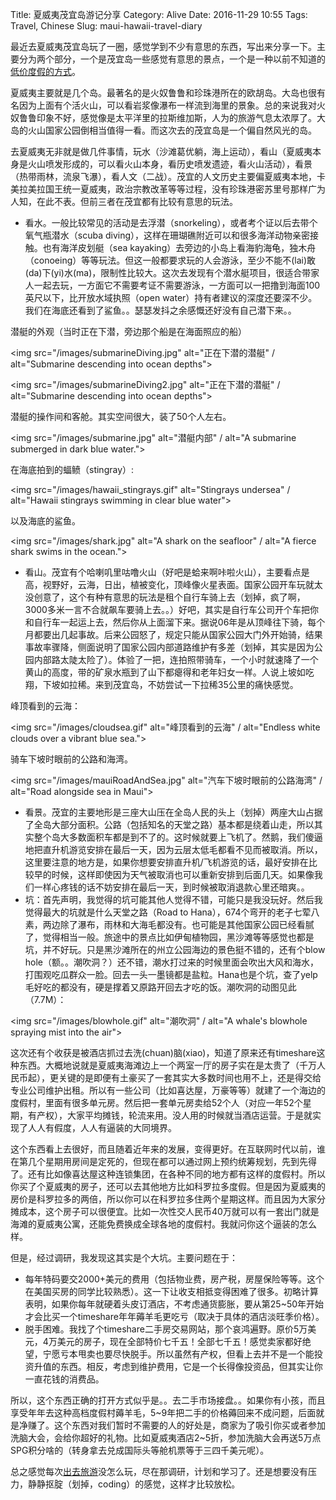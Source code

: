 Title: 夏威夷茂宜岛游记分享
Category: Alive
Date: 2016-11-29 10:55
Tags: Travel, Chinese
Slug: maui-hawaii-travel-diary

最近去夏威夷茂宜岛玩了一圈，感觉学到不少有意思的东西，写出来分享一下。主要分为两个部分，一个是茂宜岛一些感觉有意思的景点，一个是一种以前不知道的[低价度假的方式](/timesharede-yi-xie-si-kao.html)。

夏威夷主要就是几个岛。最著名的是火奴鲁鲁和珍珠港所在的欧胡岛。大岛也很有名因为上面有个活火山，可以看岩浆像瀑布一样流到海里的景象。总的来说我对火奴鲁鲁印象不好，感觉像是太平洋里的拉斯维加斯，人为的旅游气息太浓厚了。大岛的火山国家公园倒相当值得一看。而这次去的茂宜岛是一个偏自然风光的岛。

去夏威夷无非就是做几件事情，玩水（沙滩葛优躺，海上运动），看山（夏威夷本身是火山喷发形成的，可以看火山本身，看历史喷发遗迹，看火山活动），看景（热带雨林，流泉飞瀑），看人文（二战）。茂宜的人文历史主要偏夏威夷本地，卡美拉美拉国王统一夏威夷，政治宗教改革等等过程，没有珍珠港密苏里号那样广为人知，在此不表。但前三者在茂宜都有比较有意思的玩法。

* 看水。一般比较常见的活动是去浮潜（snorkeling），或者考个证以后去带个氧气瓶潜水（scuba diving），这样在珊瑚礁附近可以和很多海洋动物亲密接触。也有海洋皮划艇（sea kayaking）去旁边的小岛上看海豹海龟，独木舟（conoeing）等等玩法。但这一般都要求玩的人会游泳，至少不能不(lai)敢(da)下(yi)水(ma)，限制性比较大。这次去发现有个潜水艇项目，很适合带家人一起去玩，一方面它不需要考证不需要游泳，一方面可以一把撸到海面100英尺以下，比开放水域执照（open water）持有者建议的深度还要深不少。我们在海底还看到了鲨鱼。。瑟瑟发抖之余感慨还好没有自己潜下来。。

潜艇的外观（当时正在下潜，旁边那个船是在海面照应的船）

<img src="/images/submarineDiving.jpg" alt="正在下潜的潜艇" / alt="Submarine descending into ocean depths">

<img src="/images/submarineDiving2.jpg" alt="正在下潜的潜艇" / alt="Submarine descending into ocean depths">

潜艇的操作间和客舱。其实空间很大，装了50个人左右。

<img src="/images/submarine.jpg" alt="潜艇内部" / alt="A submarine submerged in dark blue water.">

在海底拍到的蝠鲼（stingray）:

<img src="/images/hawaii_stingrays.gif" alt="Stingrays undersea" / alt="Hawaii stingrays swimming in clear blue water">

以及海底的鲨鱼。

<img src="/images/shark.jpg" alt="A shark on the seafloor" / alt="A fierce shark swims in the ocean.">

* 看山。茂宜有个哈喇叽里咕噜火山（好吧是蛤来啊咔啦火山），主要看点是高，视野好，云海，日出，植被变化，顶峰像火星表面。国家公园开车玩就太没创意了，这个有种有意思的玩法是租个自行车骑上去（划掉，疯了啊，3000多米一言不合就飙车要骑上去。。）好吧，其实是自行车公司开个车把你和自行车一起运上去，然后你从上面溜下来。据说06年是从顶峰往下骑，每个月都要出几起事故。后来公园怒了，规定只能从国家公园大门外开始骑，结果事故率骤降，侧面说明了国家公园内部道路维护有多差（划掉，其实是因为公园内部路太陡太险了）。体验了一把，连拍照带骑车，一个小时就速降了一个黄山的高度，带的矿泉水瓶到了山下都瘪得和老年妇女一样。人说上坡如吃翔，下坡如拉稀。来到茂宜岛，不妨尝试一下拉稀35公里的痛快感觉。

峰顶看到的云海：

<img src="/images/cloudsea.gif" alt="峰顶看到的云海" / alt="Endless white clouds over a vibrant blue sea.">

骑车下坡时眼前的公路和海湾。

<img src="/images/mauiRoadAndSea.jpg" alt="汽车下坡时眼前的公路海湾" / alt="Road alongside sea in Maui">

* 看景。茂宜的主要地形是三座大山压在全岛人民的头上（划掉）两座大山占据了全岛大部分面积。公路（包括知名的天堂之路）基本都是绕着山走，所以其实整个岛大多数面积车都是到不了的。这时候就要上飞机了。然鹅，我们傻逼地把直升机游览安排在最后一天，因为云层太低毛都看不见而被取消。所以，这里要注意的地方是，如果你想要安排直升机/飞机游览的话，最好安排在比较早的时候，这样即使因为天气被取消也可以重新安排到后面几天。如果像我们一样心疼钱的话不妨安排在最后一天，到时候被取消退款心里还暗爽。。
* 坑：首先声明，我觉得的坑可能其他人觉得不错，可能只是我没玩好。然后我觉得最大的坑就是什么天堂之路（Road to Hana），674个弯开的老子七荤八素，两边除了瀑布，雨林和大海毛都没有。也可能是其他国家公园已经看腻了，觉得相当一般。旅途中的景点比如伊甸植物园，黑沙滩等等感觉也都是坑，并不好玩。只是黑沙滩所在的州立公园海边的景色挺不错的，还有个blow hole（额。。潮吹洞？）还不错，潮水打过来的时候里面会吹出大风和海水，打围观吃瓜群众一脸。回去一头一墨镜都是盐粒。Hana也是个坑，查了yelp毛好吃的都没有，硬是撑着又原路开回去才吃的饭。潮吹洞的动图见此（7.7M）：

<img src="/images/blowhole.gif" alt="潮吹洞" / alt="A whale's blowhole spraying mist into the air">

这次还有个收获是被酒店抓过去洗(chuan)脑(xiao)，知道了原来还有timeshare这种东西。大概地说就是夏威夷海滩边上一个两室一厅的房子实在是太贵了（千万人民币起），更关键的是即便有土豪买了一套其实大多数时间也用不上，还是得交给专业公司维护出租。所以有一些公司（比如喜达屋，万豪等等）就建了一个海边的度假村，里面有很多单元房。然后把一套单元房卖给52个人（对应一年52个星期，有产权），大家平均摊钱，轮流来用。没人用的时候就当酒店运营。于是就实现了人人有假度，人人有逼装的大同境界。

这个东西看上去很好，而且随着近年来的发展，变得更好。在互联网时代以前，谁在第几个星期用房间是定死的，但现在都可以通过网上预约统筹规划，先到先得了。还有比如像喜达屋这种连锁集团，在各种不同的地方都有这样的度假村。所以你买了个夏威夷的房子，还可以去其他地方比如科罗拉多度假。但是因为夏威夷的房价是科罗拉多的两倍，所以你可以在科罗拉多住两个星期这样。而且因为大家分摊成本，这个房子可以很便宜。比如一次性交人民币40万就可以有一套出门就是海滩的夏威夷公寓，还能免费换成全球各地的度假村。我就问你这个逼装的怎么样。

但是，经过调研，我发现这其实是个大坑。主要问题在于：

* 每年特码要交2000+美元的费用（包括物业费，房产税，房屋保险等等。这个在美国买房的同学比较熟悉）。这一下让收支相抵变得困难了很多。初略计算表明，如果你每年就硬着头皮订酒店，不考虑通货膨胀，要从第25~50年开始才会比买一个timeshare年年薅羊毛更吃亏（取决于具体的酒店淡旺季价格）。
* 脱手困难。我找了个timeshare二手房交易网站，那个哀鸿遍野。原价5万美元，4万美元的房子，现在全部特价七千五！全部七千五！感觉卖家都好绝望，宁愿亏本甩卖也要尽快脱手。所以虽然有产权，但看上去并不是一个能投资升值的东西。相反，考虑到维护费用，它是一个长得像投资品，但其实让你一直花钱的消费品。

所以，这个东西正确的打开方式似乎是。。去二手市场接盘。。如果你有小孩，而且享受年年去这种高档度假村薅羊毛，5~9年把二手的价格薅回来不成问题，后面就是净赚了。这个东西对我们暂时不需要的人的好处是，商家为了吸引你买或者参加洗脑大会，会给你超好的礼物。比如夏威夷酒店2~5折，参加洗脑大会再送5万点SPG积分啥的（转身拿去兑成国际头等舱机票等于三四千美元呢）。

总之感觉每次[出去旅游](/nyc-revisited.html)没怎么玩，尽在那调研，计划和学习了。还是想要没有压力，静静抠腚（划掉，coding）的感觉，这样才比较放松。